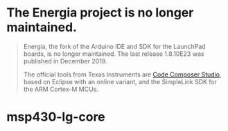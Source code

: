 # The Energia project is no longer maintained.

> Energia, the fork of the Arduino IDE and SDK for the LaunchPad boards, is no longer maintained. The last release 1.8.10E23 was published in December 2019.
>
> The official tools from Texas Instruments are [Code Composer Studio](https://www.ti.com/tool/CCSTUDIO), based on Eclipse with an online variant, and the SimpleLink SDK for the ARM Cortex-M MCUs. 


# msp430-lg-core
